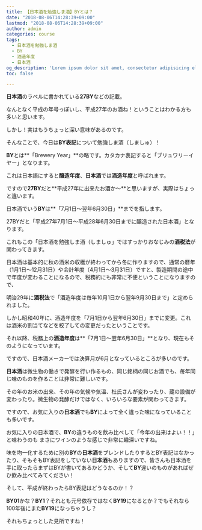```yaml
---
title: 【日本酒を勉強しま酒】BYとは？
date: "2018-08-06T14:28:39+09:00"
lastmod: "2018-08-06T14:28:39+09:00"
author: admin
categories: course
tags:
  - 日本酒を勉強しま酒
  - BY
  - 酒造年度
  - 日本酒
og_description: 'Lorem ipsum dolor sit amet, consectetur adipisicing elit. Ipsum, non pariatur velit sit ipsa. Ullam nemo, repudiandae dolorum deleniti, voluptatum amet iusto, iure maiores, quisquam quam nesciunt inventore et illum.'
toc: false

---
```

**日本酒**のラベルに書かれている**27BY**などの記載。

なんとなく平成の年号っぽいし、平成27年のお酒ね！ということはわかる方も多いと思います。

しかし！実はもうちょっと深い意味があるのです。

そんなことで、今日は**BY表記**について勉強しま酒（しましゅ）！

**BY**とは**「Brewery Year」**の略です。カタカナ表記すると「ブリュワリーイヤー」となります。

これは日本語にすると**醸造年度**、**日本酒**では**酒造年度**と呼ばれます。

ですので**27BY**だと**平成27年に出来たお酒か～**と思いますが、実際はちょっと違います。

日本酒でいう**BY**は**「7月1日～翌年6月30日」**までを指します。

27BYだと「平成27年7月1日～平成28年6月30日までに醸造された日本酒」となります。

これもこの「日本酒を勉強しま酒（しましゅ」ではすっかりおなじみの**酒税法**が関わってきます。

日本酒は基本的に秋の酒米の収穫が終わってから冬に作りますので、通常の暦年（1月1日～12月31日）や会計年度（4月1日～3月31日）ですと、製造期間の途中で年度が変わることになるので、税務的にも非常に不便ということになりますので、

明治29年に**酒税法**で「酒造年度は毎年10月1日から翌年9月30日まで」と定められました。

しかし昭和40年に、酒造年度を「7月1日から翌年6月30日」までに変更。これは酒米の割当てなどを校了しての変更だったということです。

それ以降、税務上の**酒造年度**は**「7月1日～翌年6月30日」**となり、現在もそのようになっています。

ですので、日本酒メーカーでは決算月が6月となっているところが多いのです。

**日本酒**は微生物の働きで発酵を行い作るもの、同じ銘柄の同じお酒でも、毎年同じ味のものを作ることは非常に難しいです。

その年のお米の出来、その年の気候や気温、杜氏さんが変わったり、蔵の設備が変わったり。微生物の発酵だけではなく、いろいろな要素が関わってきます。

ですので、お気に入りの**日本酒**でも**BY**によって全く違った味になっていることも多いです。

お気に入りの日本酒で、**BY**の違うものを飲み比べして「今年の出来はよい！！」と味わうのも
まさにワインのような感じで非常に趣深いですね。

味を均一化するために別の**BY**の**日本酒**をブレンドしたりするとBY表記はなかったり、そもそもBY表記をしていない**日本酒**もありますので、皆さんも日本酒を手に取ったらまずはBYが書いてあるかどうか、そして**BY**違いのものがあればぜひ飲み比べてみてください！

そして、平成が終わったらBY表記はどうなるのか！？

**BY01**かな？**BY1**？それとも元号依存ではなく**BY19**になるとか？でもそれなら100年後にまた**BY19**になっちゃうし？

それもちょっとした見所ですね！

